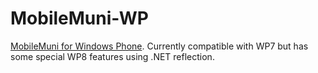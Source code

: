 MobileMuni-WP
=============

[MobileMuni for Windows Phone](https://www.microsoft.com/en-us/store/apps/mobilemuni/9nblggh08xzx). Currently compatible with WP7 but has some special WP8 features using .NET reflection.
